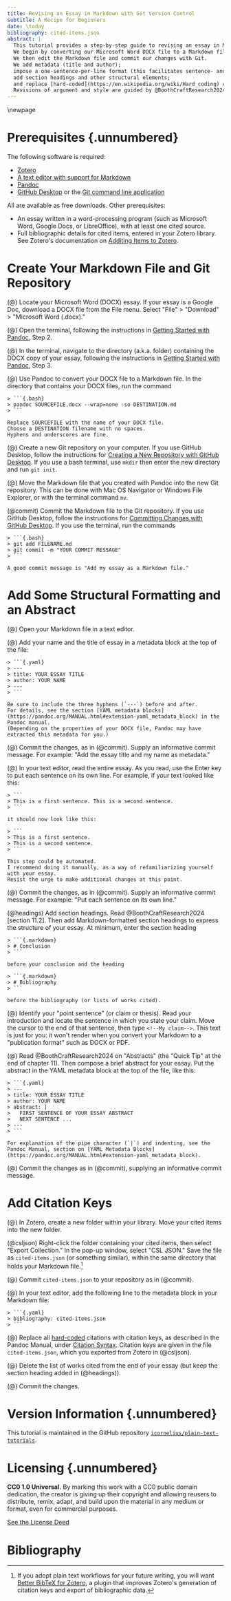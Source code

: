 ```yaml
---
title: Revising an Essay in Markdown with Git Version Control
subtitle: A Recipe for Beginners
date: \today
bibliography: cited-items.json
abstract: |
  This tutorial provides a step-by-step guide to revising an essay in Markdown format, using the Git version control system to record the process.
  We begin by converting our Microsoft Word DOCX file to a Markdown file.
  We then edit the Markdown file and commit our changes with Git.
  We add metadata (title and author);
  impose a one-sentence-per-line format (this facilitates sentence- and paragraph-level revision at a later stage);
  add section headings and other structural elements;
  and replace [hard-coded](https://en.wikipedia.org/wiki/Hard_coding) citations with citation keys.
  Revisions of argument and style are guided by @BoothCraftResearch2024.
---
```


\newpage

[Getting Started with Pandoc]: https://pandoc.org/getting-started.html

# Prerequisites {.unnumbered}

The following software is required:

- [Zotero](https://www.zotero.org/download/)
- [A text editor with support for Markdown](https://alternativeto.net/category/productivity/text-editor/?feature=markdown-support&license=free)
- [Pandoc](https://pandoc.org/installing.html)
- [GitHub Desktop](https://desktop.github.com/download/) or the [Git command line application](https://git-scm.com/book/en/v2/Getting-Started-The-Command-Line)

All are available as free downloads.
Other prerequisites:

- An essay written in a word-processing program (such as Microsoft Word, Google Docs, or LibreOffice), with at least one cited source.
- Full bibliographic details for cited items, entered in your Zotero library.
  See Zotero's documentation on [Additing Items to Zotero](https://www.zotero.org/support/adding_items_to_zotero).

<!--
A [GitHub account](https://docs.github.com/en/get-started/start-your-journey/creating-an-account-on-github) is also required: choose the free option.
-->

# Create Your Markdown File and Git Repository

(@) Locate your Microsoft Word (DOCX) essay.
If your essay is a Google Doc, download a DOCX file from the File menu.
Select "File" \> "Download" \> "Microsoft Word (.docx)."

(@) Open the terminal, following the instructions in [Getting Started with Pandoc], Step 2.

(@) In the terminal, navigate to the directory (a.k.a. folder) containing the DOCX copy of your essay, following the instructions in [Getting Started with Pandoc], Step 3.

(@) Use Pandoc to convert your DOCX file to a Markdown file.
In the directory that contains your DOCX files, run the command

    > ```{.bash}
    > pandoc SOURCEFILE.docx --wrap=none -so DESTINATION.md
    > ```

    Replace SOURCEFILE with the name of your DOCX file.
    Choose a DESTINATION filename with no spaces.
    Hyphens and underscores are fine.

(@) Create a new Git repository on your computer.
If you use GitHub Desktop, follow the instructions for [Creating a New Repository with GitHub Desktop](https://docs.github.com/en/desktop/overview/creating-your-first-repository-using-github-desktop#creating-a-new-repository).
If you use a bash terminal, use `mkdir` then enter the new directory and run `git init`.

(@) Move the Markdown file that you created with Pandoc into the new Git repository.
This can be done with Mac OS Navigator or Windows File Explorer, or with the terminal command `mv`.

(@commit) Commit the Markdown file to the Git repository.
If you use GitHub Desktop, follow the instructions for [Committing Changes with GitHub Desktop](https://docs.github.com/en/desktop/overview/creating-your-first-repository-using-github-desktop#part-5-making-committing-and-pushing-changes).
If you use the terminal, run the commands

    > ```{.bash}
    > git add FILENAME.md
    > git commit -m "YOUR COMMIT MESSAGE"
    > ```

    A good commit message is "Add my essay as a Markdown file."

# Add Some Structural Formatting and an Abstract

(@) Open your Markdown file in a text editor.

(@) Add your name and the title of essay in a metadata block at the top of the file:

    > ```{.yaml}
    > ---
    > title: YOUR ESSAY TITLE
    > author: YOUR NAME
    > ---
    > ```

    Be sure to include the three hyphens (`---`) before and after.
    For details, see the section [YAML metadata blocks](https://pandoc.org/MANUAL.html#extension-yaml_metadata_block) in the Pandoc manual.
    (Depending on the properties of your DOCX file, Pandoc may have extracted this metadata for you.)

(@) Commit the changes, as in (@commit).
Supply an informative commit message.
For example: "Add the essay title and my name as metadata."

(@) In your text editor, read the entire essay.
As you read, use the Enter key to put each sentence on its own line.
For example, if your text looked like this:

    > ```
    > This is a first sentence. This is a second sentence.
    > ```

    it should now look like this:

    > ```
    > This is a first sentence.
    > This is a second sentence.
    > ```

    This step could be automated.
    I recommend doing it manually, as a way of refamiliarizing yourself with your essay.
    Resist the urge to make additional changes at this point.

(@) Commit the changes, as in (@commit).
Supply an informative commit message.
For example: "Put each sentence on its own line."

(@headings) Add section headings.
Read @BoothCraftResearch2024 [section 11.2].
Then add Markdown-formatted section headings to express the structure of your essay.
At minimum, enter the section heading

    > ```{.markdown}
    > # Conclusion
    > ```

    before your conclusion and the heading

    > ```{.markdown}
    > # Bibliography
    > ```

    before the bibliography (or lists of works cited).

(@) Identify your "point sentence" (or claim or thesis).
Read your introduction and locate the sentence in which you state your claim.
Move the cursor to the end of that sentence, then type `<!--My claim-->`.
This text is just for you: it won't render when you convert your Markdown to a "publication format" such as DOCX or PDF.

(@) Read @BoothCraftResearch2024 on "Abstracts" (the "Quick Tip" at the end of chapter 11).
Then compose a brief abstract for your essay.
Put the abstract in the YAML metadata block at the top of the file, like this:

    > ```{.yaml}
    > ---
    > title: YOUR ESSAY TITLE
    > author: YOUR NAME
    > abstract: |
    >   FIRST SENTENCE OF YOUR ESSAY ABSTRACT
    >   NEXT SENTENCE ...
    > ---
    > ```

    For explanation of the pipe character (`|`) and indenting, see the Pandoc Manual, section on [YAML Metadata Blocks](https://pandoc.org/MANUAL.html#extension-yaml_metadata_block).

(@) Commit the changes as in (@commit), supplying an informative commit message.

# Add Citation Keys

(@) In Zotero, create a new folder within your library.
Move your cited items into the new folder.

(@csljson) Right-click the folder containing your cited items, then select "Export Collection."
In the pop-up window, select "CSL JSON."
Save the file as `cited-items.json` (or something similar), within the same directory that holds your Markdown file.[^Better]

[^Better]: If you adopt plain text workflows for your future writing, you will want [Better BibTeX for Zotero](https://retorque.re/zotero-better-bibtex/installation/index.html), a plugin that improves Zotero's generation of citation keys and export of bibliographic data.

(@) Commit `cited-items.json` to your repository as in (@commit).

(@) In your text editor, add the following line to the metadata block in your Markdown file:

    > ```{.yaml}
    > bibliography: cited-items.json
    > ```

(@) Replace all [hard-coded](https://en.wikipedia.org/wiki/Hard_coding) citations with citation keys, as described in the Pandoc Manual, under [Citation Syntax](https://pandoc.org/MANUAL.html#citation-syntax).
Citation keys are given in the file `cited-items.json`, which you exported from Zotero in (@csljson).

(@) Delete the list of works cited from the end of your essay (but keep the section heading added in (@headings)).

(@) Commit the changes.

# Version Information {.unnumbered}

This tutorial is maintained in the GitHub repository [`icornelius/plain-text-tutorials`](https://github.com/icornelius/plain-text-tutorials).

# Licensing {.unnumbered}

**CC0 1.0 Universal.**
By marking this work with a CC0 public domain dedication, the creator is giving up their copyright and allowing reusers to distribute, remix, adapt, and build upon the material in any medium or format, even for commercial purposes.

[See the License Deed](https://creativecommons.org/publicdomain/zero/1.0/)

# Bibliography
